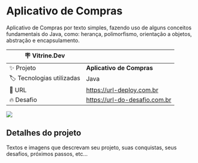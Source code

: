 # Aplicativo de Compras

Aplicativo de Compras por texto simples, fazendo uso de alguns conceitos fundamentais do Java, como: herança, polimorfismo, orientação a objetos,
abstração e encapsulamento.


| :placard: Vitrine.Dev |     |
| -------------  | --- |
| :sparkles: Projeto        | **Aplicativo de Compras**
| :label: Tecnologias utilizadas | Java
| :rocket: URL         | https://url-deploy.com.br
| :fire: Desafio     | https://url-do-desafio.com.br

<!-- Inserir imagem com a #vitrinedev ao final do link -->
![](https://prnt.sc/el1EwQTsh7A_#vitrinedev)

## Detalhes do projeto

Textos e imagens que descrevam seu projeto, suas conquistas, seus desafios, próximos passos, etc...
